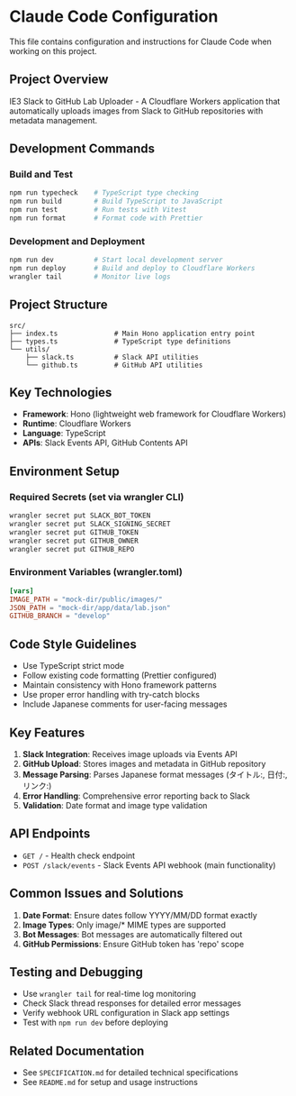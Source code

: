 # Claude Code Configuration

This file contains configuration and instructions for Claude Code when working on this project.

## Project Overview

IE3 Slack to GitHub Lab Uploader - A Cloudflare Workers application that automatically uploads images from Slack to GitHub repositories with metadata management.

## Development Commands

### Build and Test
```bash
npm run typecheck    # TypeScript type checking
npm run build        # Build TypeScript to JavaScript
npm run test         # Run tests with Vitest
npm run format       # Format code with Prettier
```

### Development and Deployment
```bash
npm run dev          # Start local development server
npm run deploy       # Build and deploy to Cloudflare Workers
wrangler tail        # Monitor live logs
```

## Project Structure

```
src/
├── index.ts              # Main Hono application entry point
├── types.ts              # TypeScript type definitions
└── utils/
    ├── slack.ts          # Slack API utilities
    └── github.ts         # GitHub API utilities
```

## Key Technologies

- **Framework**: Hono (lightweight web framework for Cloudflare Workers)
- **Runtime**: Cloudflare Workers
- **Language**: TypeScript
- **APIs**: Slack Events API, GitHub Contents API

## Environment Setup

### Required Secrets (set via wrangler CLI)
```bash
wrangler secret put SLACK_BOT_TOKEN
wrangler secret put SLACK_SIGNING_SECRET  
wrangler secret put GITHUB_TOKEN
wrangler secret put GITHUB_OWNER
wrangler secret put GITHUB_REPO
```

### Environment Variables (wrangler.toml)
```toml
[vars]
IMAGE_PATH = "mock-dir/public/images/"
JSON_PATH = "mock-dir/app/data/lab.json"
GITHUB_BRANCH = "develop"
```

## Code Style Guidelines

- Use TypeScript strict mode
- Follow existing code formatting (Prettier configured)
- Maintain consistency with Hono framework patterns
- Use proper error handling with try-catch blocks
- Include Japanese comments for user-facing messages

## Key Features

1. **Slack Integration**: Receives image uploads via Events API
2. **GitHub Upload**: Stores images and metadata in GitHub repository
3. **Message Parsing**: Parses Japanese format messages (タイトル:, 日付:, リンク:)
4. **Error Handling**: Comprehensive error reporting back to Slack
5. **Validation**: Date format and image type validation

## API Endpoints

- `GET /` - Health check endpoint
- `POST /slack/events` - Slack Events API webhook (main functionality)

## Common Issues and Solutions

1. **Date Format**: Ensure dates follow YYYY/MM/DD format exactly
2. **Image Types**: Only image/* MIME types are supported
3. **Bot Messages**: Bot messages are automatically filtered out
4. **GitHub Permissions**: Ensure GitHub token has 'repo' scope

## Testing and Debugging

- Use `wrangler tail` for real-time log monitoring
- Check Slack thread responses for detailed error messages
- Verify webhook URL configuration in Slack app settings
- Test with `npm run dev` before deploying

## Related Documentation

- See `SPECIFICATION.md` for detailed technical specifications
- See `README.md` for setup and usage instructions
